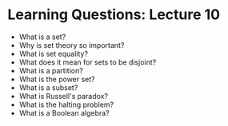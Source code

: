 # Learning Questions: Lecture 10
- What is a set? 
- Why is set theory so important? 
- What is set equality? 
- What does it mean for sets to be disjoint? 
- What is a partition? 
- What is the power set? 
- What is a subset? 
- What is Russell's paradox? 
- What is the halting problem? 
- What is a Boolean algebra? 
